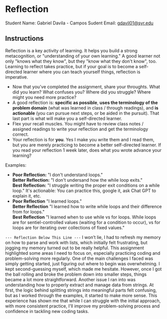 # Reflection

Student Name:  Gabriel Davila - Campos
Sudent Email:  gdavil01@syr.edu

## Instructions

Reflection is a key activity of learning. It helps you build a strong metacognition, or "understanding of your own learning." A good learner not only "knows what they know", but they "know what they don't know", too. Learning to reflect takes practice, but if your goal is to become a self-directed learner where you can teach yourself things, reflection is imperative.

- Now that you've completed the assignment, share your throughts. What did you learn? What confuses you? Where did you struggle? Where might you need more practice?
- A good reflection is: **specific as possible**,  **uses the terminology of the problem domain** (what was learned in class / through readings), and **is actionable** (you can pursue next steps, or be aided in the pursuit). That last part is what will make you a self-directed learner.
- Flex your recall muscles. You might have to review class notes / assigned readings to write your reflection and get the terminology correct.
- Your reflection is for **you**. Yes I make you write them and I read them, but you are merely practicing to become a better self-directed learner. If you read your reflection 1 week later, does what you wrote advance your learning?

Examples:

- **Poor Reflection:**  "I don't understand loops."   
**Better Reflection:** "I don't undersand how the while loop exits."   
**Best Reflection:** "I struggle writing the proper exit conditions on a while loop." It's actionable: You can practice this, google it, ask Chat GPT to explain it, etc. 
-  **Poor Reflection** "I learned loops."   
**Better Reflection** "I learned how to write while loops and their difference from for loops."   
**Best Reflection** "I learned when to use while vs for loops. While loops are for sentiel-controlled values (waiting for a condition to occur), vs for loops are for iterating over collections of fixed values."

`--- Reflection Below This Line ---`
I won’t lie, I had to refresh my memory on how to parse and work with lists, which initially felt frustrating, but jogging my memory turned out to be really helpful. This assignment highlighted some areas I need to focus on, especially practicing coding and problem-solving more regularly. One of the main challenges I faced was simply getting started, just figuring out where to begin was overwhelming. I kept second-guessing myself, which made me hesitate. However, once I got the ball rolling and broke the problem down into smaller steps, things became a lot more straightforward. Another issue I ran into was understanding how to properly extract and manage data from strings. At first, the logic behind splitting strings into meaningful parts felt confusing, but as I worked through the examples, it started to make more sense. This experience has shown me that while I can struggle with the initial approach, with more consistent practice, I'll improve my problem-solving process and confidence in tackling new coding tasks.